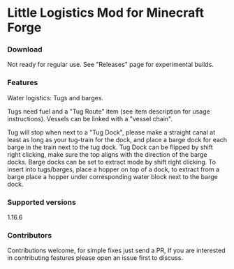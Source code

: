 # Little Logistics Mod for Minecraft Forge

### Download

Not ready for regular use.
See "Releases" page for experimental builds.

### Features

Water logistics: Tugs and barges. 

Tugs need fuel and a "Tug Route" item (see item description for usage instructions). 
Vessels can be linked with a "vessel chain". 

Tug will stop when next to a "Tug Dock", please make a straight canal at least as long as your tug-train for the dock, and place a barge dock for each barge in the train next to the tug dock. Tug Dock can be flipped by shift right clicking, make sure the top aligns with the direction of the barge docks. Barge docks can be set to extract mode by shift right clicking. To insert into tugs/barges, place a hopper on top of a dock, to extract from a barge place a hopper under corresponding water block next to the barge dock. 

### Supported versions

1.16.6

### Contributors

Contributions welcome, for simple fixes just send a PR, If you are interested in contributing features please open an issue first to discuss. 

